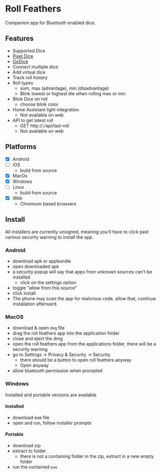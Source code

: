 # Roll Feathers

Companion app for Bluetooth enabled dice.

## Features
- Supported Dice
- [Pixel Dice](https://gamewithpixels.com/)
- [GoDice](https://particula-tech.com/pages/godice)
- Connect multiple dice
- Add virtual dice
- Track roll history
- Roll types
  - sum, max (advantage), min (disadvantage)
  - Blink lowest or highest die when rolling max or min
- Blink Dice on roll
  - choose blink color
- Home Assistant light integration
  - Not available on web
- API to get latest roll
  - GET http://<device-ip>:/api/last-roll
  - Not available on web
  
## Platforms
  - [x] Android
  - [ ] iOS
    - build from source
  - [x] MacOs
  - [x] Windows
  - [ ] Linux
    - build from source
  - [x] Web
    - Chromium based browsers

## Install
All installers are currently unsigned, meaning you'll have to click past various security warning to install the app.

### Android
- download apk or appbundle
- open downloaded apk
- a security popup will say that apps from unknown sources can't be installed
  - click on the settings option
- toggle "allow from this source"
- click install
- The phone may scan the app for malicious code, allow that, continue installation afterward.

### MacOS
- download & open `dmg` file
- drag the roll feathers app into the application folder
- close and eject the dmg
- open the roll feathers app from the applications folder, there will be a security warning
- go to Settings -> Privacy & Security -> Security
  - there should be a button to open roll feathers anyway
  - Open anyway
- allow bluetooth permission when prompted

### Windows
Installed and portable versions are available

#### Installed
- download exe file
- open and run, follow installer prompts

#### Portable
- download zip
- extract to folder
  - there is not a containing folder in the zip, extract in a new empty folder
- run the contained `exe`
